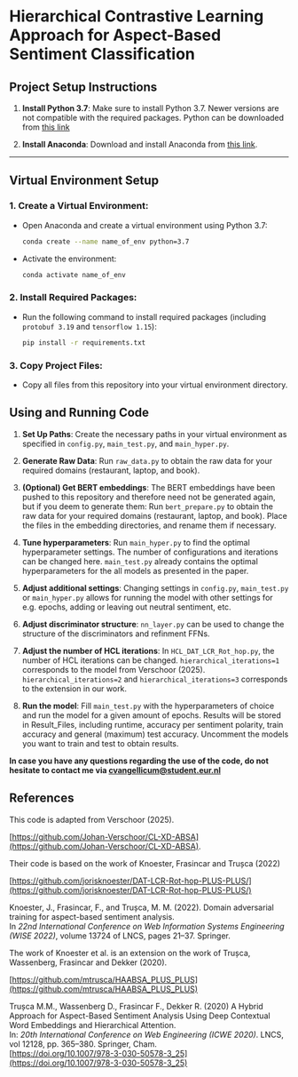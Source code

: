 # Hierarchical Contrastive Learning Approach for Aspect-Based Sentiment Classification
## Project Setup Instructions

1. **Install Python 3.7**: Make sure to install Python 3.7. Newer versions are not compatible with the required packages. Python can be downloaded from [this link](https://www.python.org/downloads/release/python-370/)

3. **Install Anaconda**: Download and install Anaconda from [this link](https://www.anaconda.com/products/distribution).

---

## Virtual Environment Setup

### 1. Create a Virtual Environment:

- Open Anaconda and create a virtual environment using Python 3.7:

  ```bash
  conda create --name name_of_env python=3.7
  ```

- Activate the environment:

  ```bash
  conda activate name_of_env
  ```

### 2. Install Required Packages:

- Run the following command to install required packages (including `protobuf 3.19` and `tensorflow 1.15`):

  ```bash
  pip install -r requirements.txt
  ```

### 3. Copy Project Files:

- Copy all files from this repository into your virtual environment directory.

## Using and Running Code
1. **Set Up Paths**: Create the necessary paths in your virtual environment as specified in `config.py`, `main_test.py`, and `main_hyper.py`.

2. **Generate Raw Data**: Run `raw_data.py` to obtain the raw data for your required domains (restaurant, laptop, and book).

3. **(Optional) Get BERT embeddings**: The BERT embeddings have been pushed to this repository and therefore need not be generated again, but if you deem to generate them: Run `bert_prepare.py` to obtain the raw data for your required domains (restaurant, laptop, and book). Place the files in the embedding directories, and rename them if necessary.

4. **Tune hyperparameters**: Run `main_hyper.py` to find the optimal hyperparameter settings. The number of configurations and iterations can be changed here. `main_test.py` already contains the optimal hyperparameters for the all models as presented in the paper.

5. **Adjust additional settings**: Changing settings in `config.py`, `main_test.py` or `main_hyper.py` allows for running the model with other settings for e.g. epochs, adding or leaving out neutral sentiment, etc.

6. **Adjust discriminator structure**: `nn_layer.py` can be used to change the structure of the discriminators and refinment FFNs.

7. **Adjust the number of HCL iterations**: In  `HCL_DAT_LCR_Rot_hop.py`, the number of HCL iterations can be changed. `hierarchical_iterations=1` corresponds to the model from Verschoor (2025). `hierarchical_iterations=2` and `hierarchical_iterations=3` corresponds to the extension in our work. 

8. **Run the model**: Fill `main_test.py` with the hyperparameters of choice and run the model for a given amount of epochs. Results will be stored in Result_Files, including runtime, accuracy per sentiment polarity, train accuracy and general (maximum) test accuracy. Uncomment the models you want to train and test to obtain results.

**In case you have any questions regarding the use of the code, do not hesitate to contact me via cvangellicum@student.eur.nl**

## References

This code is adapted from Verschoor (2025).

[https://github.com/Johan-Verschoor/CL-XD-ABSA](https://github.com/Johan-Verschoor/CL-XD-ABSA).

Their code is based on the work of Knoester, Frasincar and Trușca (2022)

[https://github.com/jorisknoester/DAT-LCR-Rot-hop-PLUS-PLUS/](https://github.com/jorisknoester/DAT-LCR-Rot-hop-PLUS-PLUS/)

Knoester, J., Frasincar, F., and Trușca, M. M. (2022). Domain adversarial training for aspect-based sentiment analysis.  
In *22nd International Conference on Web Information Systems Engineering (WISE 2022)*, volume 13724 of LNCS, pages 21–37. Springer.

The work of Knoester et al. is an extension on the work of Trușca, Wassenberg, Frasincar and Dekker (2020).

[https://github.com/mtrusca/HAABSA_PLUS_PLUS](https://github.com/mtrusca/HAABSA_PLUS_PLUS)

Trușca M.M., Wassenberg D., Frasincar F., Dekker R. (2020) A Hybrid Approach for Aspect-Based Sentiment Analysis Using Deep Contextual Word Embeddings and Hierarchical Attention.  
In: *20th International Conference on Web Engineering (ICWE 2020)*. LNCS, vol 12128, pp. 365–380. Springer, Cham.  
[https://doi.org/10.1007/978-3-030-50578-3_25](https://doi.org/10.1007/978-3-030-50578-3_25)
